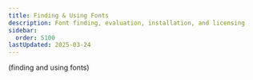 ```yaml
---
title: Finding & Using Fonts
description: Font finding, evaluation, installation, and licensing
sidebar:
  order: 5100
lastUpdated: 2025-03-24
---
```


(finding and using fonts)

